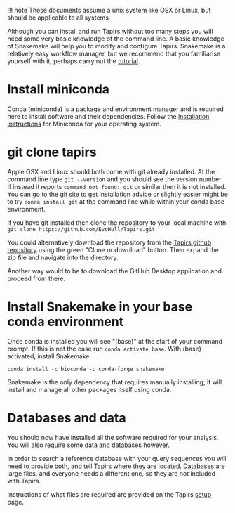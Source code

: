 
!!! note
    These documents assume a unix system like OSX or Linux, but should be applicable to all systems

Although you can install and run Tapirs without too many steps you will need some very basic knowledge of the command line. A basic knowledge of Snakemake will help you to modify and configure Tapirs. Snakemake is a relatively easy workflow manager, but we recommend that you familiarise yourself with it, perhaps carry out the [tutorial](https://snakemake.readthedocs.io/en/stable/tutorial/tutorial.html).

# Install miniconda

Conda (miniconda) is a package and environment manager and is required here to install software and their dependencies. Follow the [installation instructions](https://docs.conda.io/projects/conda/en/latest/user-guide/install/) for Miniconda for your operating system.

# git clone tapirs
Apple OSX and Linux should both come with git already installed. At the command line type `git --version` and you should see the version number. If instead it reports `command not found: git` or similar then it is not installed. You can go to the [git site](https://git-scm.com/) to get installation advice or slightly easier might be to try `conda install git` at the command line while within your conda base environment.

If you have git installed then clone the repository to your local machine with `git clone https://github.com/EvoHull/Tapirs.git`

You could alternatively download the repository from the [Tapirs github repository](https://github.com/EvoHull/Tapirs) using the green "Clone or download" button. Then expand the zip file and navigate into the directory.

Another way would to be to download the GitHub Desktop application and proceed from there.

# Install Snakemake in your base conda environment
Once conda is installed you will see "(base)" at the start of your command prompt. If this is not the case run `conda activate base`. With (base) activated, install Snakemake:

```
conda install -c bioconda -c conda-forge snakemake
```
Snakemake is the only dependency that requires manually installing; it will install and manage all other packages itself using conda.

# Databases and data
You should now have installed all the software required for your analysis. You will also require some data and databases however.

In order to search a reference database with your query sequences you will need to provide both, and tell Tapirs where they are located. Databases are large files, and everyone needs a different one, so they are not included with Tapirs.

Instructions of what files are required are provided on the Tapirs [setup](setup.md) page.
